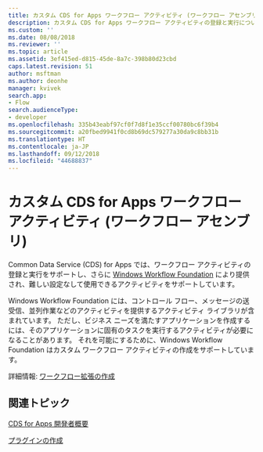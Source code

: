 ```yaml
---
title: カスタム CDS for Apps ワークフロー アクティビティ (ワークフロー アセンブリ)| MicrosoftDocs
description: カスタム CDS for Apps ワークフロー アクティビティの登録と実行について、また、Windows Workflow Foundation により提供され、難しい設定なして使用できるアクティビティについて説明します。
ms.custom: ''
ms.date: 08/08/2018
ms.reviewer: ''
ms.topic: article
ms.assetid: 3ef415ed-d815-45de-8a7c-398b80d23cbd
caps.latest.revision: 51
author: msftman
ms.author: deonhe
manager: kvivek
search.app:
- Flow
search.audienceType:
- developer
ms.openlocfilehash: 335b43eabf97cf0f7d8f1e35ccf00780bc6f39b4
ms.sourcegitcommit: a20fbed9941f0cd8b69dc579277a30da9c8bb31b
ms.translationtype: HT
ms.contentlocale: ja-JP
ms.lasthandoff: 09/12/2018
ms.locfileid: "44688837"
---
```

# <a name="custom-cds-for-apps-workflow-activities-workflow-assemblies"></a>カスタム CDS for Apps ワークフロー アクティビティ (ワークフロー アセンブリ)

Common Data Service (CDS) for Apps では、ワークフロー アクティビティの登録と実行をサポートし、さらに [Windows Workflow Foundation](https://docs.microsoft.com/dotnet/framework/windows-workflow-foundation/) により提供され、難しい設定なして使用できるアクティビティをサポートしています。 

Windows Workflow Foundation には、コントロール フロー、メッセージの送受信、並列作業などのアクティビティを提供するアクティビティ ライブラリが含まれています。 ただし、ビジネス ニーズを満たすアプリケーションを作成するには、そのアプリケーションに固有のタスクを実行するアクティビティが必要になることがあります。 それを可能にするために、Windows Workflow Foundation はカスタム ワークフロー アクティビティの作成をサポートしています。

詳細情報: [ワークフロー拡張の作成](/powerapps/developer/common-data-service/apply-business-logic-with-code) 
  
## <a name="related-topics"></a>関連トピック

[CDS for Apps 開発者概要](/powerapps/developer/common-data-service/overview)
  
[プラグインの作成](/powerapps/developer/common-data-service/apply-business-logic-with-code#create-a-plug-in) 
  


